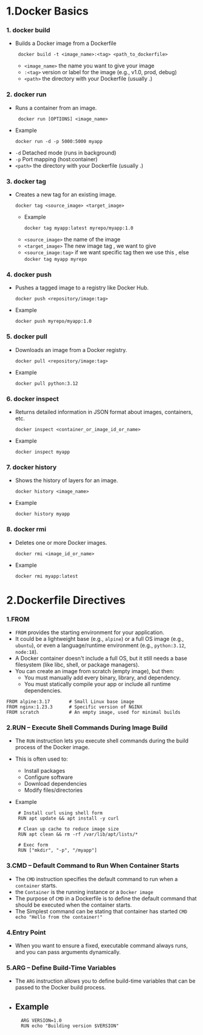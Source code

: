# 1.Docker Basics

### 1. docker build
 - Builds a Docker image from a Dockerfile
    ```
     docker build -t <image_name>:<tag> <path_to_dockerfile>
    ```
   - `<image_name>` the name you want to give your image
   - `:<tag>` version or label for the image (e.g., v1.0, prod, debug)
   - `<path>`  the directory with your Dockerfile (usually .)

### 2. docker run
-  Runs a container from an image.
    ```
     docker run [OPTIONS] <image_name>
    ```
  - Example
    ```
    docker run -d -p 5000:5000 myapp
    ```
   - `-d`  Detached mode (runs in background)
   - `-p` Port mapping (host:container)
   - `<path>`  the directory with your Dockerfile (usually .)

     
### 3. docker tag
- Creates a new tag for an existing image.
    ```
   docker tag <source_image> <target_image>

    ```
  - Example
     ```
    docker tag myapp:latest myrepo/myapp:1.0

    ```
   - `<source_image>` the name of the  image
   - `<target_image>` The new image tag , we want to give 
   - `<source_image:tag>`  if we want specific tag then we use this , else `docker tag myapp myrepo`

     
### 4. docker push
-  Pushes a tagged image to a registry like Docker Hub.
    ```
   docker push <repository/image:tag>
    ```
  - Example
     ```
    docker push myrepo/myapp:1.0
    ```


### 5. docker pull
-  Downloads an image from a Docker registry.
    ```
   docker pull <repository/image:tag>
    ```
  - Example
    ```
    docker pull python:3.12
    ```
   

     
### 6. docker inspect

-  Returns detailed information in JSON format about images, containers, etc.
    ```
   docker inspect <container_or_image_id_or_name>
    ```
  - Example
    ```
    docker inspect myapp
    ```
  
### 7. docker history
-  Shows the history of layers for an image.
    ```
   docker history <image_name>
    ```
  - Example
    ```
    docker history myapp
    ```
 

### 8. docker rmi
-  Deletes one or more Docker images.
    ```
   docker rmi <image_id_or_name>
    ```
  - Example
    ```
    docker rmi myapp:latest
    ```
   


# 2.Dockerfile Directives
### 1.FROM
 - `FROM` provides the starting environment for your application.
 - It could be a lightweight base (e.g., `alpine`) or a full OS image (e.g., `ubuntu`), or even a language/runtime environment (e.g., `python:3.12`, `node:18`).
 - A Docker container doesn't include a full OS, but it still needs a base filesystem (like libc, shell, or package managers).
 - You can create an image from scratch (empty image), but then:
   - You must manually add every binary, library, and dependency.
   - You must statically compile your app or include all runtime dependencies.

  ```
FROM alpine:3.17       # Small Linux base image
FROM nginx:1.23.3      # Specific version of NGINX
FROM scratch           # An empty image, used for minimal builds
```

### 2.RUN – Execute Shell Commands During Image Build
 - The `RUN` instruction lets you execute shell commands during the build process of the Docker image.
 - This is often used to:
   - Install packages
   - Configure software
   - Download dependencies
   - Modify files/directories

  - Example
    ```
     # Install curl using shell form
     RUN apt update && apt install -y curl

     # Clean up cache to reduce image size
     RUN apt clean && rm -rf /var/lib/apt/lists/*

     # Exec form
     RUN ["mkdir", "-p", "/myapp"]

    ```
 ### 3.CMD – Default Command to Run When Container Starts
  - The `CMD` instruction specifies the default command to run when a `container` starts.
  -  the `Container` is the running instance or a `Docker image`
  -  The purpose of `CMD` in a Dockerfile is to define the default command that should be executed when the container starts.
  -  The Simplest command can be stating that container has started
    ```
     CMD echo "Hello from the container!"
    ```

 ### 4.Entry Point
  - When you want to ensure a fixed, executable command always runs, and you can pass arguments dynamically.

 ### 5.ARG – Define Build-Time Variables
  - The `ARG`  instruction allows you to define build-time variables that can be passed to the Docker build process.
  - Example
    -
    ```
      ARG VERSION=1.0
      RUN echo "Building version $VERSION"
    ```
